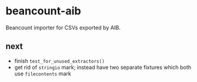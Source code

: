 # beancount-aib

Beancount importer for CSVs exported by AIB.

## next

- finish `test_for_unused_extractors()`
- get rid of `stringio` mark; instead have two separate fixtures which both use `filecontents` mark
